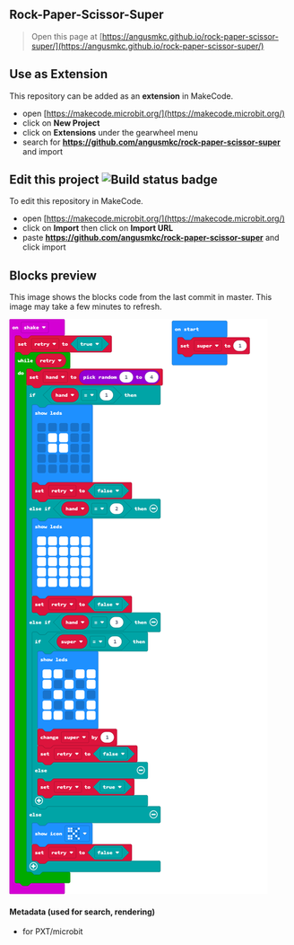 ## Rock-Paper-Scissor-Super


> Open this page at [https://angusmkc.github.io/rock-paper-scissor-super/](https://angusmkc.github.io/rock-paper-scissor-super/)

## Use as Extension

This repository can be added as an **extension** in MakeCode.

* open [https://makecode.microbit.org/](https://makecode.microbit.org/)
* click on **New Project**
* click on **Extensions** under the gearwheel menu
* search for **https://github.com/angusmkc/rock-paper-scissor-super** and import

## Edit this project ![Build status badge](https://github.com/angusmkc/rock-paper-scissor-super/workflows/MakeCode/badge.svg)

To edit this repository in MakeCode.

* open [https://makecode.microbit.org/](https://makecode.microbit.org/)
* click on **Import** then click on **Import URL**
* paste **https://github.com/angusmkc/rock-paper-scissor-super** and click import

## Blocks preview

This image shows the blocks code from the last commit in master.
This image may take a few minutes to refresh.

![A rendered view of the blocks](https://github.com/angusmkc/rock-paper-scissor-super/raw/master/.github/makecode/blocks.png)

#### Metadata (used for search, rendering)

* for PXT/microbit
<script src="https://makecode.com/gh-pages-embed.js"></script><script>makeCodeRender("{{ site.makecode.home_url }}", "{{ site.github.owner_name }}/{{ site.github.repository_name }}");</script>
